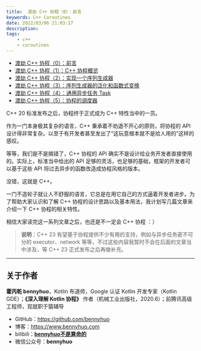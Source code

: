 ```yaml
---
title:  渡劫 C++ 协程（0）：前言 
keywords: C++ Coroutines 
date: 2022/03/06 21:03:17
description: 
tags: 
    - c++
    - coroutines 
---
```


>  



<!-- more -->

- [渡劫 C++ 协程（0）：前言](https://www.bennyhuo.com/2022/03/06/cpp-coroutines-README/)
- [渡劫 C++ 协程（1）：C++ 协程概览](https://www.bennyhuo.com/2022/03/09/cpp-coroutines-01-intro/)
- [渡劫 C++ 协程（2）：实现一个序列生成器](https://www.bennyhuo.com/2022/03/11/cpp-coroutines-02-generator/)
- [渡劫 C++ 协程（3）：序列生成器的泛化和函数式变换](https://www.bennyhuo.com/2022/03/14/cpp-coroutines-03-functional/)
- [渡劫 C++ 协程（4）：通用异步任务 Task](https://www.bennyhuo.com/2022/03/19/cpp-coroutines-04-task/)
- [渡劫 C++ 协程（5）：协程的调度器](https://www.bennyhuo.com/2022/03/20/cpp-coroutines-05-dispatcher/)



C++ 20 标准发布之后，协程终于正式成为 C++ 特性当中的一员。

作为一门本身极其复杂的语言，C++ 秉承着不劝退不开心的原则，将协程的 API 设计得非常复杂。以至于有开发者甚至发出了“这玩意根本就不是给人用的”这样的感叹。

等等，我们是不是搞错了，C++ 协程的 API 确实不是设计给业务开发者直接使用的。实际上，标准当中给出的 API 足够的灵活，也足够的基础，框架的开发者可以基于这些 API 将过去异步的函数改造成协程风格的版本。

没错，这就是 C++。

一门不造轮子就让人不舒服的语言，它总是在用它自己的方式逼着开发者进步。为了帮助大家认识和了解 C++ 协程的设计思路以及基本用法，我计划写几篇文章来介绍一下 C++ 协程的相关特性。

相信大家读完这一系列文章之后，也还是不一定会 C++ 协程 ：）

> **说明**：C++ 23 有望基于协程提供不少有用的支持，例如与异步任务密不可分的 executor、network 等等，不过这些内容我暂时不会在后面的文章当中涉及，等 C++ 23 正式发布之后再做补充。

---

## 关于作者

**霍丙乾 bennyhuo**，Kotlin 布道师，Google 认证 Kotlin 开发专家（Kotlin GDE）；**《深入理解 Kotlin 协程》** 作者（机械工业出版社，2020.6）；前腾讯高级工程师，现就职于猿辅导

* GitHub：https://github.com/bennyhuo
* 博客：https://www.bennyhuo.com
* bilibili：[**bennyhuo不是算命的**](https://space.bilibili.com/28615855)
* 微信公众号：**bennyhuo**
